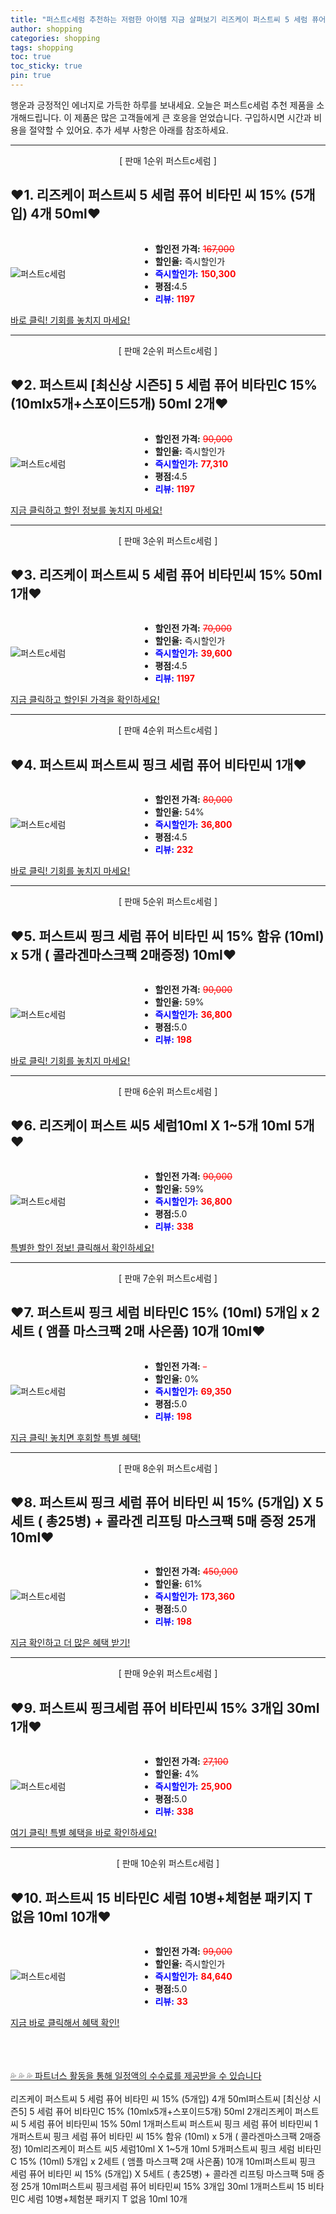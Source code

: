 ```yaml
---
title: "퍼스트c세럼 추천하는 저렴한 아이템 지금 살펴보기 리즈케이 퍼스트씨 5 세럼 퓨어"
author: shopping
categories: shopping
tags: shopping
toc: true
toc_sticky: true
pin: true
---
```

행운과 긍정적인 에너지로 가득한 하루를 보내세요. 오늘은 퍼스트c세럼 추천 제품을 소개해드립니다. 이 제품은 많은 고객들에게 큰 호응을 얻었습니다. 구입하시면 시간과 비용을 절약할 수 있어요. 추가 세부 사항은 아래를 참조하세요.

---
<p class="toplist" style="margin: 0 auto; display: block; width: fit-content;">[ 판매 1순위 퍼스트c세럼 ]</p>

<h2><strong>❤️1. 리즈케이 퍼스트씨 5 세럼 퓨어 비타민 씨 15% (5개입) 4개 50ml❤️</strong></h2>

<div style="display: flex; align-items: center;">
    <div style="flex: 0.4;">
        <img src="https://thumbnail9.coupangcdn.com/thumbnails/remote/230x230ex/image/vendor_inventory/06d8/bbf303ecd54ed0a7a7bc67d8b7beed18c6157c8ca206e96b7dfb836df1d9.jpg" alt="퍼스트c세럼" style="max-width: 100%;">
    </div>
    <div style="flex: 0.6; margin-left: 10px;">
        <ul>
            <li><strong>할인전 가격:</strong> <del style="color: red;">167,000</del></li>
            <li><strong>할인율:</strong> 즉시할인가</li>
            <li><span style='color:blue'><strong>즉시할인가:</strong></span> <span style='color:red'><strong>150,300</strong></span></li>
            <li><strong>평점:</strong>4.5</li>
            <li><span style='color:blue'><strong>리뷰:</strong></span> <span style='color:red'><strong>1197</strong></span></li>
        </ul>
    </div>
</div>
<div class="center">
    <a href="https://selin100587001.github.io?lptag=AF9450613&subid=githubio&pageKey=1382095996&traceid=V0-153&itemId=18590709298&vendorItemId=85619895585" class="myButton">
        바로 클릭! 기회를 놓치지 마세요!
    </a>
</div>


---
<p class="toplist" style="margin: 0 auto; display: block; width: fit-content;">[ 판매 2순위 퍼스트c세럼 ]</p>

<h2><strong>❤️2. 퍼스트씨 [최신상 시즌5] 5 세럼 퓨어 비타민C 15% (10mlx5개+스포이드5개) 50ml 2개❤️</strong></h2>

<div style="display: flex; align-items: center;">
    <div style="flex: 0.4;">
        <img src="https://thumbnail9.coupangcdn.com/thumbnails/remote/230x230ex/image/vendor_inventory/f53c/fda2a7f9298727c271e3789cc3da96ef87c31bef8c48c146d61f19b59e01.jpg" alt="퍼스트c세럼" style="max-width: 100%;">
    </div>
    <div style="flex: 0.6; margin-left: 10px;">
        <ul>
            <li><strong>할인전 가격:</strong> <del style="color: red;">90,000</del></li>
            <li><strong>할인율:</strong> 즉시할인가</li>
            <li><span style='color:blue'><strong>즉시할인가:</strong></span> <span style='color:red'><strong>77,310</strong></span></li>
            <li><strong>평점:</strong>4.5</li>
            <li><span style='color:blue'><strong>리뷰:</strong></span> <span style='color:red'><strong>1197</strong></span></li>
        </ul>
    </div>
</div>
<div class="center">
    <a href="https://selin100587001.github.io?lptag=AF9450613&subid=githubio&pageKey=1382095996&traceid=V0-153&itemId=14376176182&vendorItemId=85587793876" class="myButton">
        지금 클릭하고 할인 정보를 놓치지 마세요!
    </a>
</div>


---
<p class="toplist" style="margin: 0 auto; display: block; width: fit-content;">[ 판매 3순위 퍼스트c세럼 ]</p>

<h2><strong>❤️3. 리즈케이 퍼스트씨 5 세럼 퓨어 비타민씨 15% 50ml 1개❤️</strong></h2>

<div style="display: flex; align-items: center;">
    <div style="flex: 0.4;">
        <img src="https://thumbnail6.coupangcdn.com/thumbnails/remote/230x230ex/image/vendor_inventory/2977/8971d6b471de00a2267a6a8fd7ea569c5f535c89468a3e952b8cd927bc3e.jpg" alt="퍼스트c세럼" style="max-width: 100%;">
    </div>
    <div style="flex: 0.6; margin-left: 10px;">
        <ul>
            <li><strong>할인전 가격:</strong> <del style="color: red;">70,000</del></li>
            <li><strong>할인율:</strong> 즉시할인가</li>
            <li><span style='color:blue'><strong>즉시할인가:</strong></span> <span style='color:red'><strong>39,600</strong></span></li>
            <li><strong>평점:</strong>4.5</li>
            <li><span style='color:blue'><strong>리뷰:</strong></span> <span style='color:red'><strong>1197</strong></span></li>
        </ul>
    </div>
</div>
<div class="center">
    <a href="https://selin100587001.github.io?lptag=AF9450613&subid=githubio&pageKey=1382095996&traceid=V0-153&itemId=2416418265&vendorItemId=85585952669" class="myButton">
        지금 클릭하고 할인된 가격을 확인하세요!
    </a>
</div>


---
<p class="toplist" style="margin: 0 auto; display: block; width: fit-content;">[ 판매 4순위 퍼스트c세럼 ]</p>

<h2><strong>❤️4. 퍼스트씨 퍼스트씨 핑크 세럼 퓨어 비타민씨 1개❤️</strong></h2>

<div style="display: flex; align-items: center;">
    <div style="flex: 0.4;">
        <img src="https://thumbnail7.coupangcdn.com/thumbnails/remote/230x230ex/image/vendor_inventory/8e24/3112e169f6491b0f2320b1142fc2149237708d53c1667d3f9255c2bf7639.jpg" alt="퍼스트c세럼" style="max-width: 100%;">
    </div>
    <div style="flex: 0.6; margin-left: 10px;">
        <ul>
            <li><strong>할인전 가격:</strong> <del style="color: red;">80,000</del></li>
            <li><strong>할인율:</strong> 54%</li>
            <li><span style='color:blue'><strong>즉시할인가:</strong></span> <span style='color:red'><strong>36,800</strong></span></li>
            <li><strong>평점:</strong>4.5</li>
            <li><span style='color:blue'><strong>리뷰:</strong></span> <span style='color:red'><strong>232</strong></span></li>
        </ul>
    </div>
</div>
<div class="center">
    <a href="https://selin100587001.github.io?lptag=AF9450613&subid=githubio&pageKey=8080457818&traceid=V0-153&itemId=8758920406&vendorItemId=85632301769" class="myButton">
        바로 클릭! 기회를 놓치지 마세요!
    </a>
</div>


---
<p class="toplist" style="margin: 0 auto; display: block; width: fit-content;">[ 판매 5순위 퍼스트c세럼 ]</p>

<h2><strong>❤️5. 퍼스트씨 핑크 세럼 퓨어 비타민 씨 15% 함유 (10ml) x 5개 ( 콜라겐마스크팩 2매증정) 10ml❤️</strong></h2>

<div style="display: flex; align-items: center;">
    <div style="flex: 0.4;">
        <img src="https://thumbnail9.coupangcdn.com/thumbnails/remote/230x230ex/image/vendor_inventory/4433/8bdadba23eec7c71d45100e1dc804e337a8effd3671d872bf9463e180a6c.jpg" alt="퍼스트c세럼" style="max-width: 100%;">
    </div>
    <div style="flex: 0.6; margin-left: 10px;">
        <ul>
            <li><strong>할인전 가격:</strong> <del style="color: red;">90,000</del></li>
            <li><strong>할인율:</strong> 59%</li>
            <li><span style='color:blue'><strong>즉시할인가:</strong></span> <span style='color:red'><strong>36,800</strong></span></li>
            <li><strong>평점:</strong>5.0</li>
            <li><span style='color:blue'><strong>리뷰:</strong></span> <span style='color:red'><strong>198</strong></span></li>
        </ul>
    </div>
</div>
<div class="center">
    <a href="https://selin100587001.github.io?lptag=AF9450613&subid=githubio&pageKey=7506069981&traceid=V0-153&itemId=20088985426&vendorItemId=86762005476" class="myButton">
        바로 클릭! 기회를 놓치지 마세요!
    </a>
</div>


---
<p class="toplist" style="margin: 0 auto; display: block; width: fit-content;">[ 판매 6순위 퍼스트c세럼 ]</p>

<h2><strong>❤️6. 리즈케이 퍼스트 씨5 세럼10ml X 1~5개 10ml 5개❤️</strong></h2>

<div style="display: flex; align-items: center;">
    <div style="flex: 0.4;">
        <img src="https://thumbnail8.coupangcdn.com/thumbnails/remote/230x230ex/image/vendor_inventory/47d0/b4c0015ba32f26b50cb64a17e225b6738b4bc9b26efb158092298c0f9808.png" alt="퍼스트c세럼" style="max-width: 100%;">
    </div>
    <div style="flex: 0.6; margin-left: 10px;">
        <ul>
            <li><strong>할인전 가격:</strong> <del style="color: red;">90,000</del></li>
            <li><strong>할인율:</strong> 59%</li>
            <li><span style='color:blue'><strong>즉시할인가:</strong></span> <span style='color:red'><strong>36,800</strong></span></li>
            <li><strong>평점:</strong>5.0</li>
            <li><span style='color:blue'><strong>리뷰:</strong></span> <span style='color:red'><strong>338</strong></span></li>
        </ul>
    </div>
</div>
<div class="center">
    <a href="https://selin100587001.github.io?lptag=AF9450613&subid=githubio&pageKey=8215940670&traceid=V0-153&itemId=18492301176&vendorItemId=86040226118" class="myButton">
        특별한 할인 정보! 클릭해서 확인하세요!
    </a>
</div>


---
<p class="toplist" style="margin: 0 auto; display: block; width: fit-content;">[ 판매 7순위 퍼스트c세럼 ]</p>

<h2><strong>❤️7. 퍼스트씨 핑크 세럼 비타민C 15% (10ml) 5개입 x 2세트 ( 앰플 마스크팩 2매 사은품) 10개 10ml❤️</strong></h2>

<div style="display: flex; align-items: center;">
    <div style="flex: 0.4;">
        <img src="https://thumbnail10.coupangcdn.com/thumbnails/remote/230x230ex/image/vendor_inventory/3476/6ef2770a5b9c348d0fd2048f0ec85e9423c8bea3f9131d278d384292b7d4.jpg" alt="퍼스트c세럼" style="max-width: 100%;">
    </div>
    <div style="flex: 0.6; margin-left: 10px;">
        <ul>
            <li><strong>할인전 가격:</strong> <del style="color: red;">-</del></li>
            <li><strong>할인율:</strong> 0%</li>
            <li><span style='color:blue'><strong>즉시할인가:</strong></span> <span style='color:red'><strong>69,350</strong></span></li>
            <li><strong>평점:</strong>5.0</li>
            <li><span style='color:blue'><strong>리뷰:</strong></span> <span style='color:red'><strong>198</strong></span></li>
        </ul>
    </div>
</div>
<div class="center">
    <a href="https://selin100587001.github.io?lptag=AF9450613&subid=githubio&pageKey=7506069981&traceid=V0-153&itemId=20855523232&vendorItemId=87923018126" class="myButton">
        지금 클릭! 놓치면 후회할 특별 혜택!
    </a>
</div>


---
<p class="toplist" style="margin: 0 auto; display: block; width: fit-content;">[ 판매 8순위 퍼스트c세럼 ]</p>

<h2><strong>❤️8. 퍼스트씨 핑크 세럼 퓨어 비타민 씨 15% (5개입) X 5세트 ( 총25병) + 콜라겐 리프팅 마스크팩 5매 증정 25개 10ml❤️</strong></h2>

<div style="display: flex; align-items: center;">
    <div style="flex: 0.4;">
        <img src="https://thumbnail6.coupangcdn.com/thumbnails/remote/230x230ex/image/vendor_inventory/60a2/be3b2d2dee3b4451d4eee39a4b9fe895f9864292c0445fb985ffabf4a08c.jpg" alt="퍼스트c세럼" style="max-width: 100%;">
    </div>
    <div style="flex: 0.6; margin-left: 10px;">
        <ul>
            <li><strong>할인전 가격:</strong> <del style="color: red;">450,000</del></li>
            <li><strong>할인율:</strong> 61%</li>
            <li><span style='color:blue'><strong>즉시할인가:</strong></span> <span style='color:red'><strong>173,360</strong></span></li>
            <li><strong>평점:</strong>5.0</li>
            <li><span style='color:blue'><strong>리뷰:</strong></span> <span style='color:red'><strong>198</strong></span></li>
        </ul>
    </div>
</div>
<div class="center">
    <a href="https://selin100587001.github.io?lptag=AF9450613&subid=githubio&pageKey=7506069981&traceid=V0-153&itemId=20025004855&vendorItemId=87121675389" class="myButton">
        지금 확인하고 더 많은 혜택 받기!
    </a>
</div>


---
<p class="toplist" style="margin: 0 auto; display: block; width: fit-content;">[ 판매 9순위 퍼스트c세럼 ]</p>

<h2><strong>❤️9. 퍼스트씨 핑크세럼 퓨어 비타민씨 15% 3개입 30ml 1개❤️</strong></h2>

<div style="display: flex; align-items: center;">
    <div style="flex: 0.4;">
        <img src="https://thumbnail7.coupangcdn.com/thumbnails/remote/230x230ex/image/vendor_inventory/efed/b1193e0acdda1236af61f0f6e3ece7197b93542dad807292b608f8c79524.jpg" alt="퍼스트c세럼" style="max-width: 100%;">
    </div>
    <div style="flex: 0.6; margin-left: 10px;">
        <ul>
            <li><strong>할인전 가격:</strong> <del style="color: red;">27,100</del></li>
            <li><strong>할인율:</strong> 4%</li>
            <li><span style='color:blue'><strong>즉시할인가:</strong></span> <span style='color:red'><strong>25,900</strong></span></li>
            <li><strong>평점:</strong>5.0</li>
            <li><span style='color:blue'><strong>리뷰:</strong></span> <span style='color:red'><strong>338</strong></span></li>
        </ul>
    </div>
</div>
<div class="center">
    <a href="https://selin100587001.github.io?lptag=AF9450613&subid=githubio&pageKey=8215940670&traceid=V0-153&itemId=18818636540&vendorItemId=86894316943" class="myButton">
        여기 클릭! 특별 혜택을 바로 확인하세요!
    </a>
</div>


---
<p class="toplist" style="margin: 0 auto; display: block; width: fit-content;">[ 판매 10순위 퍼스트c세럼 ]</p>

<h2><strong>❤️10. 퍼스트씨 15 비타민C 세럼 10병+체험분 패키지 T 없음 10ml 10개❤️</strong></h2>

<div style="display: flex; align-items: center;">
    <div style="flex: 0.4;">
        <img src="https://thumbnail10.coupangcdn.com/thumbnails/remote/230x230ex/image/vendor_inventory/4d80/047cc7197007d83887311adbaea952ea76ac63678b3d73c347740f2df4e0.jpg" alt="퍼스트c세럼" style="max-width: 100%;">
    </div>
    <div style="flex: 0.6; margin-left: 10px;">
        <ul>
            <li><strong>할인전 가격:</strong> <del style="color: red;">99,000</del></li>
            <li><strong>할인율:</strong> 즉시할인가</li>
            <li><span style='color:blue'><strong>즉시할인가:</strong></span> <span style='color:red'><strong>84,640</strong></span></li>
            <li><strong>평점:</strong>5.0</li>
            <li><span style='color:blue'><strong>리뷰:</strong></span> <span style='color:red'><strong>33</strong></span></li>
        </ul>
    </div>
</div>
<div class="center">
    <a href="https://selin100587001.github.io?lptag=AF9450613&subid=githubio&pageKey=6758118863&traceid=V0-153&itemId=15830067252&vendorItemId=83041760989" class="myButton">
        지금 바로 클릭해서 혜택 확인!
    </a>
</div>

<br><br><br>[💦 💦 💦 파트너스 활동을 통해 일정액의 수수료를 제공받을 수 있습니다](https://link.coupang.com/a/bcpT2c)<br><br>리즈케이 퍼스트씨 5 세럼 퓨어 비타민 씨 15% (5개입) 4개 50ml퍼스트씨 [최신상 시즌5] 5 세럼 퓨어 비타민C 15% (10mlx5개+스포이드5개) 50ml 2개리즈케이 퍼스트씨 5 세럼 퓨어 비타민씨 15% 50ml 1개퍼스트씨 퍼스트씨 핑크 세럼 퓨어 비타민씨 1개퍼스트씨 핑크 세럼 퓨어 비타민 씨 15% 함유 (10ml) x 5개 ( 콜라겐마스크팩 2매증정) 10ml리즈케이 퍼스트 씨5 세럼10ml X 1~5개 10ml 5개퍼스트씨 핑크 세럼 비타민C 15% (10ml) 5개입 x 2세트 ( 앰플 마스크팩 2매 사은품) 10개 10ml퍼스트씨 핑크 세럼 퓨어 비타민 씨 15% (5개입) X 5세트 ( 총25병) + 콜라겐 리프팅 마스크팩 5매 증정 25개 10ml퍼스트씨 핑크세럼 퓨어 비타민씨 15% 3개입 30ml 1개퍼스트씨 15 비타민C 세럼 10병+체험분 패키지 T 없음 10ml 10개